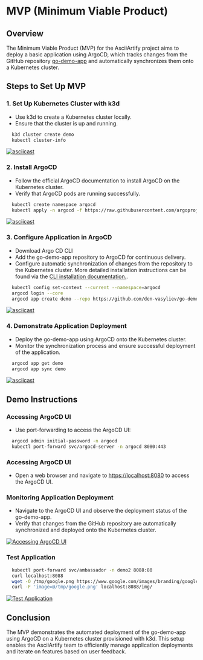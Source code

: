 # MVP (Minimum Viable Product)

## Overview
The Minimum Viable Product (MVP) for the AsciiArtify project aims to deploy a basic application using ArgoCD, which tracks changes from the GitHub repository [go-demo-app](https://github.com/den-vasyliev/go-demo-app) and automatically synchronizes them onto a Kubernetes cluster.

## Steps to Set Up MVP

### 1. Set Up Kubernetes Cluster with k3d
- Use k3d to create a Kubernetes cluster locally.
- Ensure that the cluster is up and running.
```bash
  k3d cluster create demo
  kubectl cluster-info
```
[![asciicast](https://asciinema.org/a/A0b9pKwb9g76RyGYQ9kktHGbf.svg)](https://asciinema.org/a/A0b9pKwb9g76RyGYQ9kktHGbf)

### 2. Install ArgoCD
- Follow the official ArgoCD documentation to install ArgoCD on the Kubernetes cluster.
- Verify that ArgoCD pods are running successfully.
```bash
  kubectl create namespace argocd
  kubectl apply -n argocd -f https://raw.githubusercontent.com/argoproj/argo-cd/stable/manifests/install.yaml
```
[![asciicast](https://asciinema.org/a/np0sHVCgdJT5drNVHrbtpxy9w.svg)](https://asciinema.org/a/np0sHVCgdJT5drNVHrbtpxy9w)

### 3. Configure Application in ArgoCD
- Download Argo CD CLI
- Add the go-demo-app repository to ArgoCD for continuous delivery.
- Configure automatic synchronization of changes from the repository to the Kubernetes cluster.
More detailed installation instructions can be found via the [CLI installation documentation.](https://argo-cd.readthedocs.io/en/stable/cli_installation/ "CLI installation documentation.").
```bash
  kubectl config set-context --current --namespace=argocd
  argocd login --core
  argocd app create demo --repo https://github.com/den-vasyliev/go-demo-app.git --path helm  --dest-server https://kubernetes.default.svc --dest-namespace demo
```
[![asciicast](https://asciinema.org/a/3tbpjUdcQSUqFas3jS0ljjZPT.svg)](https://asciinema.org/a/3tbpjUdcQSUqFas3jS0ljjZPT)

### 4. Demonstrate Application Deployment
- Deploy the go-demo-app using ArgoCD onto the Kubernetes cluster.
- Monitor the synchronization process and ensure successful deployment of the application.
```bash
  argocd app get demo
  argocd app sync demo
```
[![asciicast](https://asciinema.org/a/5my7cvBh5goJHyhbdZTqMD24x.svg)](https://asciinema.org/a/5my7cvBh5goJHyhbdZTqMD24x)

## Demo Instructions

### Accessing ArgoCD UI
- Use port-forwarding to access the ArgoCD UI:
```bash
  argocd admin initial-password -n argocd
  kubectl port-forward svc/argocd-server -n argocd 8080:443
```
### Accessing ArgoCD UI
- Open a web browser and navigate to [https://localhost:8080](https://localhost:8080) to access the ArgoCD UI.

### Monitoring Application Deployment
- Navigate to the ArgoCD UI and observe the deployment status of the go-demo-app.
- Verify that changes from the GitHub repository are automatically synchronized and deployed onto the Kubernetes cluster.

[![Accessing ArgoCD UI](https://img.youtube.com/vi/qLXZUJJAivY/default.jpg "Accessing ArgoCD UI")]([http:/https://youtu.be/qLXZUJJAivY/](https://youtu.be/qLXZUJJAivY) "Accessing ArgoCD UI")

### Test Application
```bash
  kubectl port-forward svc/ambassador -n demo2 8088:80
  curl localhost:8088
  wget -O /tmp/google.png https://www.google.com/images/branding/googlelogo/1x/googlelogo_light_color_272x92dp.png
  curl -F 'image=@/tmp/google.png' localhost:8088/img/
```
[![Test Application](https://img.youtube.com/vi/uHruOaoXOIc/default.jpg "Test Application")](https://youtu.be/uHruOaoXOIc/ "Test Application")

## Conclusion
The MVP demonstrates the automated deployment of the go-demo-app using ArgoCD on a Kubernetes cluster provisioned with k3d. This setup enables the AsciiArtify team to efficiently manage application deployments and iterate on features based on user feedback.
